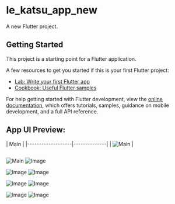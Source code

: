 # le_katsu_app_new

A new Flutter project.

## Getting Started

This project is a starting point for a Flutter application.

A few resources to get you started if this is your first Flutter project:

- [Lab: Write your first Flutter app](https://docs.flutter.dev/get-started/codelab)
- [Cookbook: Useful Flutter samples](https://docs.flutter.dev/cookbook)

For help getting started with Flutter development, view the
[online documentation](https://docs.flutter.dev/), which offers tutorials,
samples, guidance on mobile development, and a full API reference.

## App UI Preview:
| Main |
|-------------------|--------------|
| ![Main](https://github.com/user-attachments/assets/dcc6dc8a-abf1-44bc-91dc-6cee7c76cef0) |

##
![Main](https://github.com/user-attachments/assets/dcc6dc8a-abf1-44bc-91dc-6cee7c76cef0)
![Image](https://github.com/user-attachments/assets/cfa94a6e-979e-4c72-8994-619301355f98)

![Image](https://github.com/user-attachments/assets/d116f283-fd78-4315-9c43-43c72445c7ae)
![Image](https://github.com/user-attachments/assets/c0630e18-f30c-44b9-a509-1eff9165dbfd)

![Image](https://github.com/user-attachments/assets/579c6a3d-d423-4623-a382-465dd93f1e15)
![Image](https://github.com/user-attachments/assets/5d437866-e9ac-4707-9832-e7513fcc6e2a)

![Image](https://github.com/user-attachments/assets/101ca372-2358-470b-91b2-14c8f051d019)
![Image](https://github.com/user-attachments/assets/9aace787-cb80-4119-9b75-d844dc9d1568)

